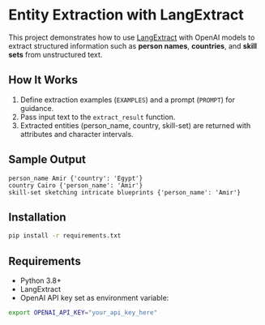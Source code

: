 # Entity Extraction with LangExtract

This project demonstrates how to use [LangExtract](https://pypi.org/project/langextract/) with OpenAI models to extract structured information such as **person names**, **countries**, and **skill sets** from unstructured text.


## How It Works
1. Define extraction examples (`EXAMPLES`) and a prompt (`PROMPT`) for guidance.
2. Pass input text to the `extract_result` function.
3. Extracted entities (person_name, country, skill-set) are returned with attributes and character intervals.

## Sample Output
```otpt
person_name Amir {'country': 'Egypt'}
country Cairo {'person_name': 'Amir'}
skill-set sketching intricate blueprints {'person_name': 'Amir'}
```

## Installation
```bash
pip install -r requirements.txt
```

## Requirements
- Python 3.8+
- LangExtract
- OpenAI API key set as environment variable:

```bash
export OPENAI_API_KEY="your_api_key_here"
```

